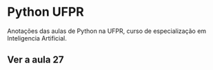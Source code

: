 # Python UFPR

Anotações das aulas de Python na UFPR, curso de especialização em Inteligencia Artificial.


## Ver a aula 27